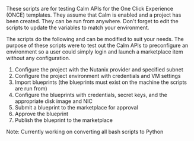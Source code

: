 These scripts are for testing Calm APIs for the One Click Experience (ONCE) templates. They assume that Calm is enabled and a project has been created. They can be run from anywhere. Don't forget to edit the scripts to update the variables to match your environment.

The scripts do the following and can be modified to suit your needs. The purpose of these scripts were to test out the Calm APIs to preconfigure an environment so a  user could simply login and launch a marketplace item without any configuration.

1. Configure the project with the Nutanix provider and specified subnet
2. Configure the project environment with credentials and VM settings
3. Import blueprints (the blueprints must exist on the machine the scripts are run from)
4. Configure the blueprints with credentials, secret keys, and the appropriate disk image and NIC
5. Submit a blueprint to the marketplace for approval
6. Approve the blueprint
7. Publish the blueprint to the marketplace

Note: Currently working on converting all bash scripts to Python
